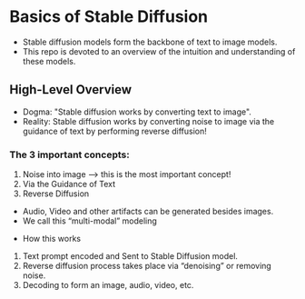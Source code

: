 # Basics of Stable Diffusion
* Stable diffusion models form the backbone of text to image models.
* This repo is devoted to an overview of the intuition and understanding of these models.


## High-Level Overview
* Dogma: "Stable diffusion works by converting text to image".
* Reality: Stable diffusion works by converting noise to image via the guidance of text by performing reverse diffusion!


### The 3 important concepts:
1. Noise into image —> this is the most important concept!
2. Via the Guidance of Text
3. Reverse Diffusion

- Audio, Video and other artifacts can be generated besides images. 
- We call this “multi-modal” modeling 


* How this works
1. Text prompt encoded and Sent to Stable Diffusion model. 
2. Reverse diffusion process takes place via “denoising” or removing noise. 
3. Decoding to form an image, audio, video, etc.

